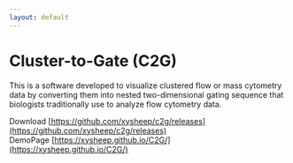 ```yaml
---
layout: default
---
```


# Cluster-to-Gate (C2G)

This is a software developed to visualize clustered flow or mass cytometry data by converting them into nested two-dimensional gating sequence that biologists traditionally use to analyze flow cytometry data.

Download [https://github.com/xysheep/c2g/releases](https://github.com/xysheep/c2g/releases)  
DemoPage [https://xysheep.github.io/C2G/](https://xysheep.github.io/C2G/)
